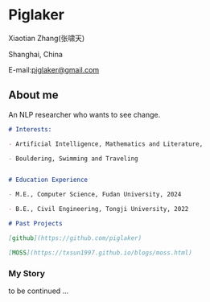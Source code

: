 # Piglaker

Xiaotian Zhang(张啸天)

Shanghai, China

E-mail:piglaker@gmail.com

## About me

An NLP researcher who wants to see change.

```markdown
# Interests:

- Artificial Intelligence, Mathematics and Literature, 

- Bouldering, Swimming and Traveling


# Education Experience

- M.E., Computer Science, Fudan University, 2024

- B.E., Civil Engineering, Tongji University, 2022

# Past Projects

[github](https://github.com/piglaker)

[MOSS](https://txsun1997.github.io/blogs/moss.html)

```

### My Story

to be continued ...
